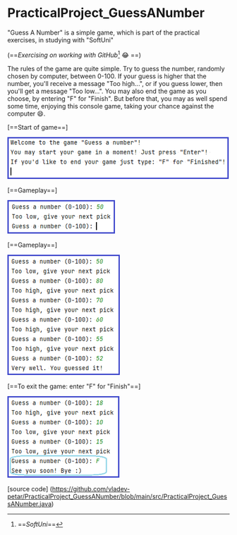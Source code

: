 # PracticalProject_GuessANumber
"Guess A Number" is a simple game, which is part of the practical exercises, in studying with "SoftUni" 

(==*Exercising on working with GitHub*[^1] :joy: ==)

The rules of the game are quite simple. Try to guess the number, randomly chosen by computer, between 0-100. If your guess is higher that the number, you'll receive a message "Too high...", or if you guess lower, then you'll get a message "Too low...". You may also end the game as you choose, by entering "F" for "Finish". But before that, you may as well spend some time, enjoying this console game, taking your chance against the computer 😄. 

[==Start of game==] 

![Start of game.png](https://github.com/vladev-petar/PracticalProject_GuessANumber/blob/main/Start%20of%20game.png)

[==Gameplay==] 

![Game.png](https://github.com/vladev-petar/PracticalProject_GuessANumber/blob/main/Game.png) 

[==Gameplay==] 

![Game (1).png](https://github.com/vladev-petar/PracticalProject_GuessANumber/blob/main/Game%20(1).png) 

[==To exit the game: enter "F" for "Finish"==] 

![Game (2).png](https://github.com/vladev-petar/PracticalProject_GuessANumber/blob/main/Game%20(2).png)




[^1]:==*SoftUni*==

[source code] (https://github.com/vladev-petar/PracticalProject_GuessANumber/blob/main/src/PracticalProject_GuessANumber.java)
